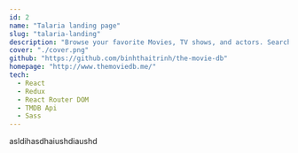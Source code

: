 ```yaml
---
id: 2
name: "Talaria landing page"
slug: "talaria-landing"
description: "Browse your favorite Movies, TV shows, and actors. Search for specific movies, shows by names. Browse the latest and greatest films and to find information about its actors, crew, and reviews. Rate and favorite Movies, TV shows and actors while having access to them through a user account."
cover: "./cover.png"
github: "https://github.com/binhthaitrinh/the-movie-db"
homepage: "http://www.themoviedb.me/"
tech:
  - React
  - Redux
  - React Router DOM
  - TMDB Api
  - Sass
---
```


asldihasdhaiushdiaushd

